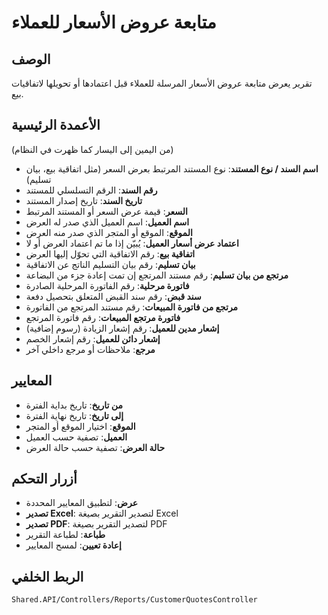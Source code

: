 # متابعة عروض الأسعار للعملاء

## الوصف
تقرير يعرض متابعة عروض الأسعار المرسلة للعملاء قبل اعتمادها أو تحويلها لاتفاقيات بيع.

## الأعمدة الرئيسية
(من اليمين إلى اليسار كما ظهرت في النظام)

- **اسم السند / نوع المستند**: نوع المستند المرتبط بعرض السعر (مثل اتفاقية بيع، بيان تسليم)
- **رقم السند**: الرقم التسلسلي للمستند
- **تاريخ السند**: تاريخ إصدار المستند
- **السعر**: قيمة عرض السعر أو المستند المرتبط
- **اسم العميل**: اسم العميل الذي صدر له العرض
- **الموقع**: الموقع أو المتجر الذي صدر منه العرض
- **اعتماد عرض أسعار العميل**: يُبيّن إذا ما تم اعتماد العرض أو لا
- **اتفاقية بيع**: رقم الاتفاقية التي تحوّل إليها العرض
- **بيان تسليم**: رقم بيان التسليم الناتج عن الاتفاقية
- **مرتجع من بيان تسليم**: رقم مستند المرتجع إن تمت إعادة جزء من البضاعة
- **فاتورة مرحلية**: رقم الفاتورة المرحلية الصادرة
- **سند قبض**: رقم سند القبض المتعلق بتحصيل دفعة
- **مرتجع من فاتورة المبيعات**: رقم مستند المرتجع من الفاتورة
- **فاتورة مرتجع المبيعات**: رقم فاتورة المرتجع
- **إشعار مدين للعميل**: رقم إشعار الزيادة (رسوم إضافية)
- **إشعار دائن للعميل**: رقم إشعار الخصم
- **مرجع**: ملاحظات أو مرجع داخلي آخر

## المعايير
- **من تاريخ**: تاريخ بداية الفترة
- **إلى تاريخ**: تاريخ نهاية الفترة
- **الموقع**: اختيار الموقع أو المتجر
- **العميل**: تصفية حسب العميل
- **حالة العرض**: تصفية حسب حالة العرض

## أزرار التحكم
- **عرض**: لتطبيق المعايير المحددة
- **تصدير Excel**: لتصدير التقرير بصيغة Excel
- **تصدير PDF**: لتصدير التقرير بصيغة PDF
- **طباعة**: لطباعة التقرير
- **إعادة تعيين**: لمسح المعايير

## الربط الخلفي
`Shared.API/Controllers/Reports/CustomerQuotesController`
